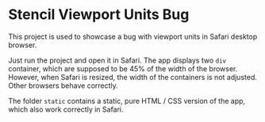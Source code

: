 # Stencil Viewport Units Bug

This project is used to showcase a bug with viewport units in Safari desktop browser.

Just run the project and open it in Safari.  The app displays two `div` container, which are supposed to
be 45% of the width of the browser.  However, when Safari is resized, the width of the containers is not
adjusted.  Other browsers behave correctly.

The folder `static` contains a static, pure HTML / CSS version of the app, which also work correctly in
Safari.
